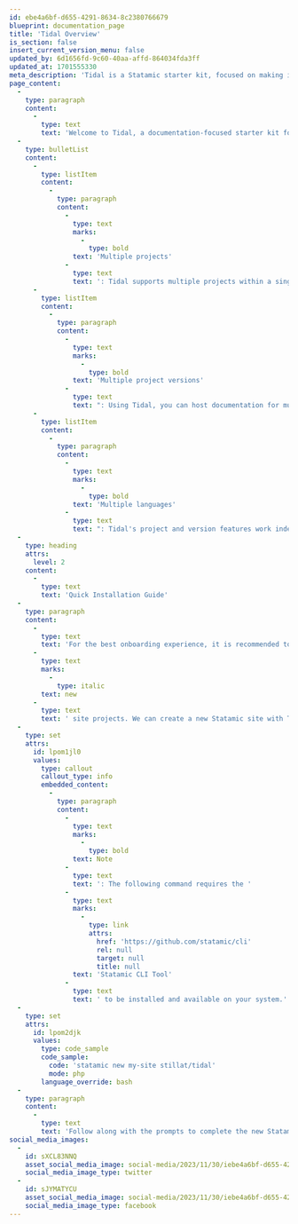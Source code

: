 ```yaml
---
id: ebe4a6bf-d655-4291-8634-8c2380766679
blueprint: documentation_page
title: 'Tidal Overview'
is_section: false
insert_current_version_menu: false
updated_by: 6d1656fd-9c60-40aa-affd-864034fda3ff
updated_at: 1701555330
meta_description: 'Tidal is a Statamic starter kit, focused on making it simpler to manage documentation for multiple projects and their different versions.'
page_content:
  -
    type: paragraph
    content:
      -
        type: text
        text: 'Welcome to Tidal, a documentation-focused starter kit for Statamic. Tidal provides a number of unique features to help developers quickly create and manage documentation sites for their projects:'
  -
    type: bulletList
    content:
      -
        type: listItem
        content:
          -
            type: paragraph
            content:
              -
                type: text
                marks:
                  -
                    type: bold
                text: 'Multiple projects'
              -
                type: text
                text: ': Tidal supports multiple projects within a single site, making them easier to manage.'
      -
        type: listItem
        content:
          -
            type: paragraph
            content:
              -
                type: text
                marks:
                  -
                    type: bold
                text: 'Multiple project versions'
              -
                type: text
                text: ": Using Tidal, you can host documentation for multiple versions of a single project. Each version's documentation is managed separately, simplifying the documentation writing process."
      -
        type: listItem
        content:
          -
            type: paragraph
            content:
              -
                type: text
                marks:
                  -
                    type: bold
                text: 'Multiple languages'
              -
                type: text
                text: ": Tidal's project and version features work independently of Statamic's multi-site feature. Because of this, we can host multiple projects, each with multiple versions, all localized into multiple languages from a single Statamic instance."
  -
    type: heading
    attrs:
      level: 2
    content:
      -
        type: text
        text: 'Quick Installation Guide'
  -
    type: paragraph
    content:
      -
        type: text
        text: 'For the best onboarding experience, it is recommended to use Tidal in '
      -
        type: text
        marks:
          -
            type: italic
        text: new
      -
        type: text
        text: ' site projects. We can create a new Statamic site with Tidal by running the following command:'
  -
    type: set
    attrs:
      id: lpom1jl0
      values:
        type: callout
        callout_type: info
        embedded_content:
          -
            type: paragraph
            content:
              -
                type: text
                marks:
                  -
                    type: bold
                text: Note
              -
                type: text
                text: ': The following command requires the '
              -
                type: text
                marks:
                  -
                    type: link
                    attrs:
                      href: 'https://github.com/statamic/cli'
                      rel: null
                      target: null
                      title: null
                text: 'Statamic CLI Tool'
              -
                type: text
                text: ' to be installed and available on your system.'
  -
    type: set
    attrs:
      id: lpom2djk
      values:
        type: code_sample
        code_sample:
          code: 'statamic new my-site stillat/tidal'
          mode: php
        language_override: bash
  -
    type: paragraph
    content:
      -
        type: text
        text: 'Follow along with the prompts to complete the new Statamic site installation.'
social_media_images:
  -
    id: sXCL83NNQ
    asset_social_media_image: social-media/2023/11/30/iebe4a6bf-d655-4291-8634-8c2380766679-twitter.png
    social_media_image_type: twitter
  -
    id: sJYMATYCU
    asset_social_media_image: social-media/2023/11/30/iebe4a6bf-d655-4291-8634-8c2380766679-facebook.png
    social_media_image_type: facebook
---
```

